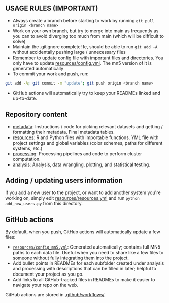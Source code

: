 ## USAGE RULES (IMPORTANT)

* Always create a branch before starting to work by running `git pull origin <branch name>` 
* Work on your own branch, but try to merge into main as frequently as you can to avoid diverging too much from main (which will be difficult to solve)
* Maintain the .gitignore complete! Ie, should be able to run `git add -A` without accidentally pushing large / unnecessary files
* Remember to update config file with important files and directories. You only have to update [resources/config.yml](resources/config.yml). The mn5 version of it is generated automatically
* To commit your work and push, run:
```bash
git add -A; git commit -m "update"; git push origin <branch name>
```
* GitHub actions will automatically try to keep your READMEs linked and up-to-date.

## Repository content
* [metadata](metadata): Instructions / code for picking relevant datasets and getting / formatting their metadata. Final metadata tables.
* [resources](resources): R and Python files with importable functions. YML file with project settings and global variables (color schemes, paths for different systems, etc.)
* [processing](processing): Processing pipelines and code to perform cluster computation.
* [analysis](analysis): Analysis, data wrangling, plotting, and statistical testing.

## Adding / updating users information

If you add a new user to the project, or want to add another system you're working on,
simply edit [resources/resources.yml](resources/resources.yml) and run `python add_new_users.py` from this directory.

<!-- ## Other files details
* [`requirements.txt`](requirements.txt): Python libraries needed to run the code in this repo. -->

## GitHub actions

By default, when you push, GitHub actions will automatically update a few files:

* [`resources/config_mn5.yml`](resources/config_mn5.yml): Generated automatically; contains full MN5 paths to each data file. Useful when you need to share like a few files to someone without fully integrating them into the project.
* Add bullet points in READMEs for each subfolder created under analysis and processing with descriptions that can be filled in later; helpful to document your project as you go.
* Add links to all GitHub-tracked files in READMEs to make it easier to navigate your repo on the web.

GitHub actions are stored in [.github/workflows/](.github/workflows).

<!--
```bash
conda activate pt_snakemake
snakemake \
  -s Snakefile \
  -j 100 \
  --latency-wait 120 \
  --use-conda \
  --cluster \
    "sbatch \
    --nodes {resources.nodes} \
    -q gp_bscls \
    -A bsc83 \
    -c {resources.threads}  \
    --mail-user=freese@bsc.es \
    --mail-type=START,END,FAIL \
    --time=12:00:00" \
    -n

    snakemake --forceall --dag | dot -Tpdf > dag.pdf


snakemake \
  -s Snakefile \
  -j 100 \
  --latency-wait 120 \
  --use-conda \
  -n

```


# ```bash
# xargs -n 1 curl -O -L -u YJW4VXGF:zg2yps6nectvogfc < files.txt
# ``` -->
